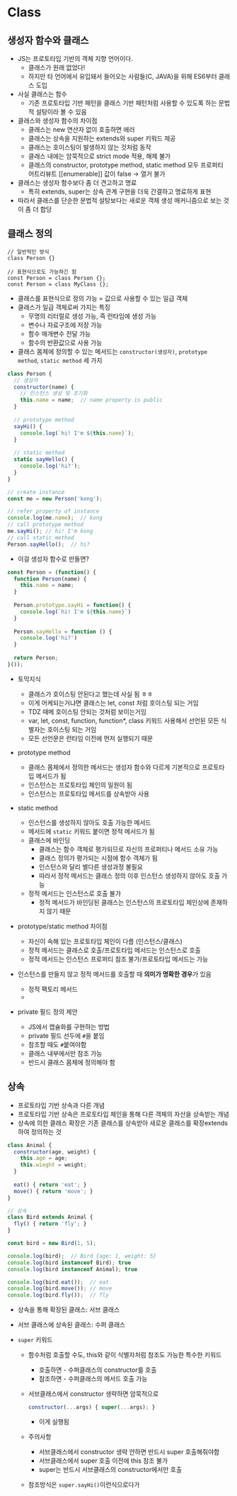 # Class

## 생성자 함수와 클래스

* JS는 프로토타입 기반의 객체 지향 언어이다.
  * 클래스가 원래 없었다!
  * 하지만 타 언어에서 유입돼서 들어오는 사람들(C, JAVA)을 위해 ES6부터 클래스 도입
* 사실 클래스는 함수
  * 기존 프로토타입 기반 패턴을 클래스 기반 패턴처럼 사용할 수 있도록 하는 문법적 설탕이라 볼 수 있음
* 클래스와 생성자 함수의 차이점
  * 클래스는 new 연산자 없이 호출하면 에러
  * 클래스는 상속을 지원하는 extends와 super 키워드 제공
  * 클래스는 호이스팅이 발생하지 않는 것처럼 동작
  * 클래스 내에는 암묵적으로 strict mode 적용, 해제 불가
  * 클래스의 constructor, prototype method, static method 모두 프로퍼티 어트리뷰트 [[enumerable]] 값이 false → 열거 불가
* 클래스는 생성자 함수보다 좀 더 견고하고 명료
  * 특히 extends, super는 상속 관계 구현을 더욱 간결하고 명료하게 표현
* 따라서 클래스를 단순한 문법적 설탕보다는 새로운 객체 생성 매커니즘으로 보는 것이 좀 더 합당



## 클래스 정의

```JS
// 일반적인 방식
class Person {}

// 표현식으로도 가능하긴 함
const Person = class Person {};
const Person = class MyClass {};
```

* 클래스를 표현식으로 정의 가능 = 값으로 사용할 수 있는 일급 객체
* 클래스가 일급 객체로써 가지는 특징
  * 무명의 리터럴로 생성 가능, 즉 런타임에 생성 가능
  * 변수나 자료구조에 저장 가능
  * 함수 매개변수 전달 가능
  * 함수의 반환값으로 사용 가능
* 클래스 몸체에 정의할 수 있는 메서드는 `constructor(생성자)`, `prototype method`, `static method` 세 가지

```js
class Person {
  // 생성자
  constructor(name) {
    // 인스턴스 생성 및 초기화
    this.name = name;  // name property is public
  }
  
  // prototype method
  sayHi() {
    console.log(`hi! I'm ${this.name}`);
  }
  
  // static method
  static sayHello() {
    console.log('hi?');
  }
}

// create instance
const me = new Person('kong');

// refer property of instance
console.log(me.name);  // kong
// call prototype method
me.sayHi(); // hi! I'm kong
// call static method
Person.sayHello();  // hi?
```

* 이걸 생성자 함수로 만들면?

```js
const Person = (function() {
  function Person(name) {
    this.name = name;
  }
  
  Person.prototype.sayHi = function() {
    console.log(`hi! I'm ${this.name}`)
  }
  
  Person.sayHello = function () {
    console.log('hi?')
  }
  
  return Person;
}());
```

* 토막지식
  * 클래스가 호이스팅 안된다고 했는데 사실 됨 ㅎㅎ
  * 이게 어케되는거냐면 클래스는 let, const 처럼 호이스팅 되는 거임
  * TDZ 때메 호이스팅 안되는 것처럼 보이는거임
  * var, let, const, function, function*, class 키워드 사용해서 선언된 모든 식별자는 호이스팅 되는 거임
  * 모든 선언문은 런타임 이전에 먼저 실행되기 때문



* prototype method
  * 클래스 몸체에서 정의한 메서드는 생성자 함수와 다르게 기본적으로 프로토타입 메서드가 됨
  * 인스턴스는 프로토타입 체인의 일원이 됨
  * 인스턴스는 프로토타입 메서드를 상속받아 사용
* static method
  * 인스턴스를 생성하지 않아도 호출 가능한 메서드
  * 메서드에 `static` 키워드 붙이면 정적 메서드가 됨
  * 클래스에 바인딩
    * 클래스는 함수 객체로 평가되므로 자신의 프로퍼티나 메서드 소유 가능
    * 클래스 정의가 평가되는 시점에 함수 객체가 됨
    * 인스턴스와 달리 별다른 생성과정 불필요
    * 따라서 정적 메서드는 클래스 정의 이후 인스턴스 생성하지 않아도 호출 가능
  * 정적 메서드는 인스턴스로 호출 불가
    * 정적 메서드가 바인딩된 클래스는 인스턴스의 프로토타입 체인상에 존재하지 않기 때문
* prototype/static method 차이점
  * 자신이 속해 있는 프로토타입 체인이 다름 (인스턴스/클래스)
  * 정적 메서드는 클래스로 호출/프로토타입 메서드는 인스턴스로 호출
  * 정적 메서드는 인스턴스 프로퍼티 참조 불가/프로토타입 메서드는 가능
* 인스턴스를 만들지 않고 정적 메서드를 호출할 때 **의미가 명확한 경우**가 있음
  * 정적 팩토리 메서드
  * 



* private 필드 정의 제안
  * JS에서 캡슐화를 구현하는 방법
  * private 필드 선두에 `#`을 붙임
  * 참조할 때도 `#`붙여야함
  * 클래스 내부에서만 참조 가능
  * 반드시 클래스 몸체에 정의해야 함



## 상속

* 프로토타입 기반 상속과 다른 개념
* 프로토타입 기반 상속은 프로토타입 체인을 통해 다른 객체의 자산을 상속받는 개념
* 상속에 의한 클래스 확장은 기존 클래스를 상속받아 새로운 클래스를 확장extends하여 정의하는 것

```js
class Animal {
  constructor(age, weight) {
    this.age = age;
    this.wieght = weight;
  }
  
  eat() { return 'eat'; }
  move() { return 'move'; }
}

// 상속
class Bird extends Animal {
  fly() { return 'fly'; }
}

const bird = new Bird(1, 5);

console.log(bird);  // Bird {age: 1, weight: 5}
console.log(bird instanceof Bird); true
console.log(bird instanceof Animal); true

console.log(bird.eat());  // eat
console.log(bird.move()); // move
console.log(bird.fly());  // fly
```

* 상속을 통해 확장된 클래스: 서브 클래스
* 서브 클래스에 상속된 클래스: 수퍼 클래스



* `super` 키워드

  * 함수처럼 호출할 수도, this와 같이 식별자처럼 참조도 가능한 특수한 키워드

    * 호출하면 - 수퍼클래스의 constructor를 호출
    * 참조하면 - 수퍼클래스의 메서드 호출 가능

  * 서브클래스에서 constructor 생략하면 암묵적으로

    ```js
    constructor(...args) { super(...args); }
    ```

    * 이게 실행됨

  * 주의사항

    * 서브클래스에서 constructor 생략 안하면 반드시 super 호출해줘야함
    * 서브클래스에서 super 호출 이전에 this 참조 불가
    * super는 반드시 서브클래스의 constructor에서만 호출

  * 참조방식은 `super.sayHi()`이런식으로다가